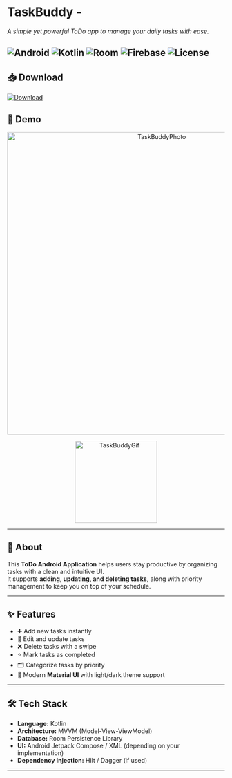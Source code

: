 #  TaskBuddy - 
*A simple yet powerful ToDo app to manage your daily tasks with ease.*

![Android](https://img.shields.io/badge/App-Android-green?logo=android)
![Kotlin](https://img.shields.io/badge/Code-Kotlin-purple?logo=kotlin)
![Room](https://img.shields.io/badge/Database-Room-orange?logo=sqlite)
![Firebase](https://img.shields.io/badge/Backend-Firebase-yellow?logo=firebase)
![License](https://img.shields.io/badge/License-MIT-blue)
---

## 📥 Download
[![Download](https://img.shields.io/badge/Download-APK-blue?logo=android)](https://github.com/amitsahalife/TaskBuddy/releases/download/v1.0.0/Task.Buddy.1.apk)


## 📸 Demo
<p align="center">
<img src="https://github.com/amitsahalife/amitsahalife/assets/79406760/b27095e7-0ccd-429d-aef3-e3c36609c7ff" alt="TaskBuddyPhoto" width="700" title = "ArcadeX"/>
   </p>
 <p align="center">
  <img src="https://github.com/amitsahalife/amitsahalife/assets/79406760/d47d1c0a-f687-495d-bcf9-0822c829308b" alt="TaskBuddyGif" width="190" title = "TaskBuddy"/>
</p>


---

## 🚀 About
This **ToDo Android Application** helps users stay productive by organizing tasks with a clean and intuitive UI.  
It supports **adding, updating, and deleting tasks**, along with priority management to keep you on top of your schedule.  

---

## ✨ Features
- ➕ Add new tasks instantly  
- 📝 Edit and update tasks  
- ❌ Delete tasks with a swipe  
- ⭐ Mark tasks as completed  
- 🗂️ Categorize tasks by priority  
- 🌙 Modern **Material UI** with light/dark theme support  

---

## 🛠 Tech Stack
- **Language:** Kotlin  
- **Architecture:** MVVM (Model-View-ViewModel)  
- **Database:** Room Persistence Library  
- **UI:** Android Jetpack Compose / XML (depending on your implementation)  
- **Dependency Injection:** Hilt / Dagger (if used)  

---


